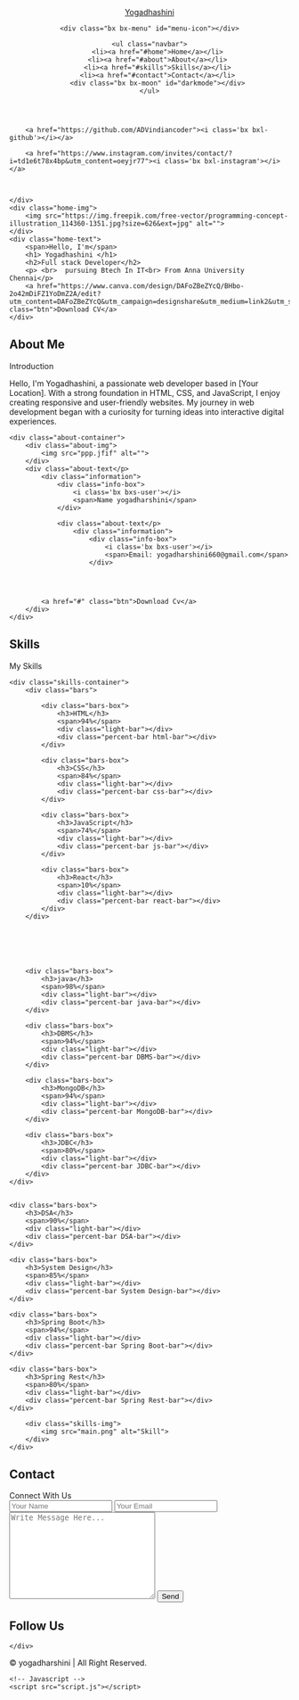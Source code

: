 
<!DOCTYPE html>
<html lang="en">

<head>
    <meta charset="UTF-8">
    <meta http-equiv="X-UA-Compatible" content="IE=edge">
    <meta name="viewport" content="width=device-width, initial-scale=1.0">
    <title> yogadhashini </title>
    <link rel="stylesheet" href="style.css">
    <link rel="stylesheet" href="https://cdn.jsdelivr.net/npm/boxicons@latest/css/boxicons.min.css">
</head>

<body>
<!-- Navbar  Section Start -->
<header>
    <a href="#" class="logo">Yogadhashini <span> </span></a>

    <div class="bx bx-menu" id="menu-icon"></div>

    <ul class="navbar">
        <li><a href="#home">Home</a></li>
        <li><a href="#about">About</a></li>
        <li><a href="#skills">Skills</a></li>
        <li><a href="#contact">Contact</a></li>
        <div class="bx bx-moon" id="darkmode"></div>
    </ul>
</header>
<!-- Navbar Section End -->
<!-- Home Section Start -->
<section class="home" id="home">
    <div class="social">
        <a href="https://www.linkedin.com/in/vinay-kumar860964"><i class='bx bxl-linkedin'></i></a>
       
        <a href="https://github.com/ADVindiancoder"><i class='bx bxl-github'></i></a>

        <a href="https://www.instagram.com/invites/contact/?i=td1e6t78x4bp&utm_content=oeyjr77"><i class='bx bxl-instagram'></i></a>

    

    </div>
    <div class="home-img">
        <img src="https://img.freepik.com/free-vector/programming-concept-illustration_114360-1351.jpg?size=626&ext=jpg" alt="">
    </div>
    <div class="home-text">
        <span>Hello, I'm</span>
        <h1> Yogadhashini </h1>
        <h2>Full stack Developer</h2>
        <p> <br>  pursuing Btech In IT<br> From Anna University Chennai</p>
        <a href="https://www.canva.com/design/DAFoZBeZYcQ/BHbo-2o42mDiFZ1YoDmZ2A/edit?utm_content=DAFoZBeZYcQ&utm_campaign=designshare&utm_medium=link2&utm_source=sharebutton" class="btn">Download CV</a>
    </div>
</section>
<!-- Home Section End -->
<!-- About Section Start -->

<section class="about" id="about">
    <div class="heading">
        <h2>About Me</h2>
        <span>Introduction</span>
    </div>
    <p>Hello, I'm Yogadhashini, a passionate web developer based in [Your Location]. With a strong foundation in HTML, CSS, and JavaScript, I enjoy creating responsive and user-friendly websites. My journey in web development began with a curiosity for turning ideas into interactive digital experiences.</p>

    <div class="about-container">
        <div class="about-img">
            <img src="ppp.jfif" alt="">
        </div>
        <div class="about-text</p>
            <div class="information">
                <div class="info-box">
                    <i class='bx bxs-user'></i>
                    <span>Name yogadharshini</span>
                </div>

                <div class="about-text</p>
                    <div class="information">
                        <div class="info-box">
                            <i class='bx bxs-user'></i>
                            <span>Email: yogadharshini660@gmail.com</span>
                        </div>

                

                
            <a href="#" class="btn">Download Cv</a>
        </div>
    </div>
</section>
<!-- About Section End -->

<!-- Skills Section Start -->

<section class="skills" id="skills">
    <div class="heading">
        <h2>Skills</h2>
        <span>My Skills</span>
    </div>

    <div class="skills-container">
        <div class="bars">

            <div class="bars-box">
                <h3>HTML</h3>
                <span>94%</span>
                <div class="light-bar"></div>
                <div class="percent-bar html-bar"></div>
            </div>

            <div class="bars-box">
                <h3>CSS</h3>
                <span>84%</span>
                <div class="light-bar"></div>
                <div class="percent-bar css-bar"></div>
            </div>

            <div class="bars-box">
                <h3>JavaScript</h3>
                <span>74%</span>
                <div class="light-bar"></div>
                <div class="percent-bar js-bar"></div>
            </div>

            <div class="bars-box">
                <h3>React</h3>
                <span>10%</span>
                <div class="light-bar"></div>
                <div class="percent-bar react-bar"></div>
            </div>
        </div>






        <div class="bars-box">
            <h3>java</h3>
            <span>98%</span>
            <div class="light-bar"></div>
            <div class="percent-bar java-bar"></div>
        </div>

        <div class="bars-box">
            <h3>DBMS</h3>
            <span>94%</span>
            <div class="light-bar"></div>
            <div class="percent-bar DBMS-bar"></div>
        </div>

        <div class="bars-box">
            <h3>MongoDB</h3>
            <span>94%</span>
            <div class="light-bar"></div>
            <div class="percent-bar MongoDB-bar"></div>
        </div>

        <div class="bars-box">
            <h3>JDBC</h3>
            <span>80%</span>
            <div class="light-bar"></div>
            <div class="percent-bar JDBC-bar"></div>
        </div>
    </div>


    <div class="bars-box">
        <h3>DSA</h3>
        <span>90%</span>
        <div class="light-bar"></div>
        <div class="percent-bar DSA-bar"></div>
    </div>

    <div class="bars-box">
        <h3>System Design</h3>
        <span>85%</span>
        <div class="light-bar"></div>
        <div class="percent-bar System Design-bar"></div>
    </div>

    <div class="bars-box">
        <h3>Spring Boot</h3>
        <span>94%</span>
        <div class="light-bar"></div>
        <div class="percent-bar Spring Boot-bar"></div>
    </div>

    <div class="bars-box">
        <h3>Spring Rest</h3>
        <span>80%</span>
        <div class="light-bar"></div>
        <div class="percent-bar Spring Rest-bar"></div>
    </div>
</div>





        <div class="skills-img">
            <img src="main.png" alt="Skill">
        </div>
    </div>
</section>
<!-- Skills Section End -->

<!-- Contact Section Start -->
<section class="contact" id="contact">
    <div class="heading">
        <h2>Contact</h2>
        <span>Connect With Us</span>
    </div>
    <div class="contact-form">
        <form action="">
            <input type="text" placeholder="Your Name">
            <input type="email" name="" id="" placeholder="Your Email">
            <textarea name="" id="" cols="30" rows="10" placeholder="Write Message Here..."></textarea>
            <input type="button" value="Send" class="contact-button">
        </form>
    </div>
</section>
<!-- Contact Section End -->
<div class="footer">
    <h2>Follow Us</h2>
    <div class="footer-social">
       


    </div>

</div>

<div class="copyright">
    &#169; yogadharshini | All Right Reserved.</p>








    <!-- Javascript -->
    <script src="script.js"></script>
</body>

</html>
